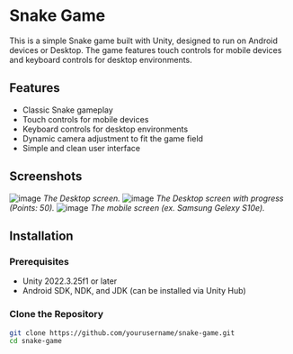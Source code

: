 # Snake Game

This is a simple Snake game built with Unity, designed to run on Android devices or Desktop. 
The game features touch controls for mobile devices and keyboard controls for desktop environments.

## Features

- Classic Snake gameplay
- Touch controls for mobile devices
- Keyboard controls for desktop environments
- Dynamic camera adjustment to fit the game field
- Simple and clean user interface

## Screenshots

![image](https://github.com/user-attachments/assets/e38c7e36-68ce-4f7f-9fd5-b0e344d0049b)
*The Desktop screen.*
![image](https://github.com/user-attachments/assets/f9237a73-6688-490d-9d97-2d6e09886972)
*The Desktop screen with progress (Points: 50).*
![image](https://github.com/user-attachments/assets/3fc25277-d07f-4af7-8f24-816242a88c5f)
*The mobile screen (ex. Samsung Gelexy S10e).*

## Installation

### Prerequisites

- Unity 2022.3.25f1 or later
- Android SDK, NDK, and JDK (can be installed via Unity Hub)

### Clone the Repository

```bash
git clone https://github.com/yourusername/snake-game.git
cd snake-game
